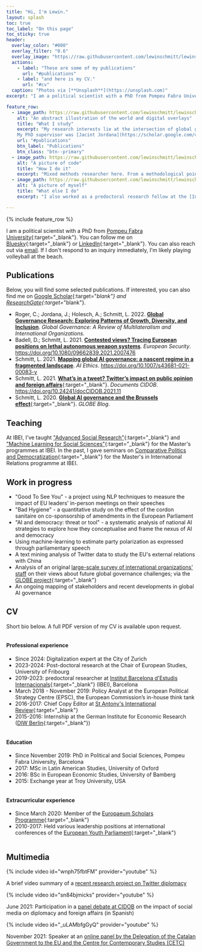 ```yaml
---
title: "Hi, I'm Lewin."
layout: splash
toc: true
toc_label: "On this page"
toc_sticky: true
header:
  overlay_color: "#000"
  overlay_filter: "0.6"
  overlay_image: "https://raw.githubusercontent.com/lewinschmitt/lewinschmitt.github.io/main/assets/img/barcelona.jpg"
  actions:
    - label: "These are some of my publications"
      url: "#publications"
    - label: "and here is my CV."
      url: "#cv"
  caption: "Photos via [**Unsplash**](https://unsplash.com)"
excerpt: "I am a political scientist with a PhD from Pompeu Fabra University (defended July 2024). My research interest is on **global AI governance**, with a special focus on EU politics and foreign policy."

feature_row:
  - image_path: https://raw.githubusercontent.com/lewinschmitt/lewinschmitt.github.io/main/assets/img/globalgovernance.jpg
    alt: "An abstract illustration of the world and digital overlays"
    title: "What I study"
    excerpt: "My research interests lie at the intersection of global governance and AI ethics, with a special focus on EU foreign policy.
    My PhD supervisor was [Jacint Jordana](https://scholar.google.com/citations?user=IQLfIgMAAAAJ&hl=en)."
    url: "#publications"
    btn_label: "Publications"
    btn_class: "btn--primary"
  - image_path: https://raw.githubusercontent.com/lewinschmitt/lewinschmitt.github.io/main/assets/img/code.jpg
    alt: "A picture of code"
    title: "How I do it"
    excerpt: "Mixed methods researcher here. From a methodological point of view, I'm curious about the use of computational methods in IR and political science. In particular, I enjoy learning more about text mining, NLP and machine learning techniques."
  - image_path: https://raw.githubusercontent.com/lewinschmitt/lewinschmitt.github.io/main/assets/img/profilepic.jpg
    alt: "A picture of myself"
    title: "What else I do"
    excerpt: "I also worked as a predoctoral research fellow at the [Institut Barcelona d’Estudis Internacionals](https://www.ibei.org/en) (IBEI). There, I was associated with [GLOBE](https://www.globe-project.eu/), an exciting Horizon 2020 project on “Global Governance and the European Union: Future Trends and Scenarios”."

---
```


{% include feature_row %}

I am a political scientist with a PhD from [Pompeu Fabra University](https://www.upf.edu/web/phd-political-and-social-sciences/){:target="_blank"}. You can follow me on [Bluesky](https://bsky.app/profile/lewinontheedge.bsky.social){:target="_blank"} or [LinkedIn](https://www.linkedin.com/in/lewin-schmitt/){:target="_blank"}. You can also reach out via [email](mailto:lewin.schmitt@upf.edu). If I don't respond to an inquiry immediately, I'm likely playing volleyball at the beach.


## Publications

Below, you will find some selected publications. If interested, you can also find me on [Google Scholar](https://scholar.google.com/citations?user=GyhxqV0AAAAJ){:target="_blank"} and [ResearchGate](https://www.researchgate.net/profile/Lewin-Schmitt){:target=_"blank"}.

- Roger, C.; Jordana, J.; Holesch, A.; Schmitt, L. 2022. [**Global Governance Research: Exploring Patterns of Growth, Diversity, and Inclusion**](https://brill.com/view/journals/gg/28/4/article-p486_2.xml). *Global Governance: A Review of Multilateralism and International Organizations*.
- Badell, D.; Schmitt, L. 2021. [**Contested views? Tracing European positions on lethal autonomous weapon systems**](https://www.tandfonline.com/doi/full/10.1080/09662839.2021.2007476). *European Security*. https://doi.org/10.1080/09662839.2021.2007476
- Schmitt, L. 2021. [**Mapping global AI governance: a nascent regime in a fragmented landscape**](https://doi.org/10.1007/s43681-021-00083-y). *AI Ethics*. https://doi.org/10.1007/s43681-021-00083-y
- Schmitt, L. 2021. [**What’s in a tweet? Twitter’s impact on public opinion and foreign affairs**](https://www.cidob.org/en/publications/publication_series/documents_cidob/what_s_in_a_tweet_twitter_s_impact_2021_on_public_opinion_and_eu_foreign_affairs){:target="_blank"}. *Documents CIDOB*. https://doi.org/10.24241/docCIDOB.2021.11
- Schmitt, L. 2020. [**Global AI governance and the Brussels effect**](https://www.globe-project.eu/en/global-ai-governance-and-the-brussels-effect_10536){:target="_blank"}. *GLOBE Blog*.


## Teaching

At IBEI, I've taught ["Advanced Social Research"](https://www.ibei.org/en/advanced-social-research_24508){:target="_blank"} and ["Machine Learning for Social Sciences"](https://www.ibei.org/en/machine-learning-for-social-sciences_275013){:target="_blank"} for the Master's programmes at IBEI. In the past, I gave seminars on [Comparative Politics and Democratization](https://www.ibei.org/en/comparative-politics-and-democratization_24324){:target="_blank"} for the Master's in International Relations programme at IBEI.


## Work in progress

- "Good To See You" - a project using NLP techniques to measure the impact of EU leaders' in-person meetings on their speeches
- "Bad Hygiene" - a quantitative study on the effect of the cordon sanitaire on co-sponsorship of amendments in the European Parliament
- "AI and democracy: threat or tool" - a systematic analysis of national AI strategies to explore how they conceptualise and frame the nexus of AI and democracy
- Using machine-learning to estimate party polarization as expressed through parliamentary speech
- A text mining analysis of Twitter data to study the EU's external relations with China
- Analysis of an original [large-scale survey of international organizations' staff](https://globe-survey.eu/) on their views about future global governance challenges; via the [GLOBE project](https://www.globe-project.eu/en/){:target="_blank"}
- An ongoing mapping of stakeholders and recent developments in global AI governance


## CV
Short bio below. A full PDF version of my CV is available upon request.

<div class="row three-columns">
<div class="column" markdown="1">

#### Professional experience
- Since 2024: Digitalization expert at the City of Zurich
- 2023-2024: Post-doctoral research at the Chair of European Studies, University of Fribourg
- 2019-2023: predoctoral researcher at [Institut Barcelona d'Estudis Internacionals](https://www.ibei.org/en/lewin-schmitt_169391){:target="_blank"} (IBEI), Barcelona
- March 2018 - November 2019: Policy Analyst at the European Political Strategy Centre (EPSC), the European Commission’s in-house think tank
- 2016-2017: Chief Copy Editor at [St Antony's International Review](https://www.stairjournal.com/){:target="_blank"}
- 2015-2016: Internship at the German Institute for Economic Research ([DIW Berlin](https://www.diw.de/en){:target="_blank"})

</div>
<div class="column" markdown="1">

#### Education
- Since November 2019: PhD in Political and Social Sciences, Pompeu Fabra University, Barcelona
- 2017: MSc in Latin American Studies, University of Oxford
- 2016: BSc in European Economic Studies, University of Bamberg
- 2015: Exchange year at Troy University, USA

</div>
<div class="column" markdown="1">

#### Extracurricular experience
- Since March 2020: Member of the [Europaeum Scholars Programme](https://europaeum.org/europaeum-scholars-programme/){:target="_blank"}
- 2010-2017: Held various leadership positions at international conferences of the [European Youth Parliament](https://eyp.org/){:target="_blank"}

</div>
</div>

## Multimedia

<div class="row three-columns">
<div class="column">
{% include video id="wnph75fbtFM" provider="youtube" %}

A brief video summary of a <a href="https://www.cidob.org/en/publications/publication_series/documents_cidob/what_s_in_a_tweet_twitter_s_impact_on_public_opinion_and_eu_foreign_affairs" target="_blank">recent research project on Twitter diplomacy</a>

</div>

<div class="column">
{% include video id="sn84bjmicks" provider="youtube" %}

June 2021: Participation in a <a href="https://www.cidob.org/en/events/thematic_lines_of_research/cidob/dialogos_cidob_fundacion_banco_sabadell" target="_blank">panel debate at CIDOB</a> on the impact of social media on diplomacy and foreign affairs (in Spanish)
</div>

<div class="column">
{% include video id="_uLAMbfgGyQ" provider="youtube" %}

November 2021: Speaker at an <a href="https://exteriors.gencat.cat/en/ambits-dactuacio/afers_exteriors/delegacions_govern/ue/agenda/act_211019_actepoldigital" target="_blank">online panel by the Delegation of the Catalan Government to the EU and the Centre for Contemporary Studies (CETC)</a>
</div>

</div>
